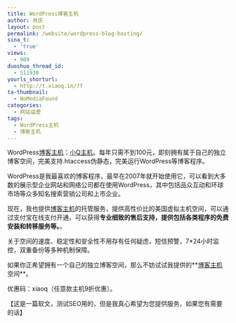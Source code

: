 ```yaml
---
title: WordPress博客主机
author: 肖庆
layout: post
permalink: /website/wordpress-blog-hosting/
sina_t:
  - 'true'
views:
  - 909
duoshuo_thread_id:
  - 511930
yourls_shorturl:
  - http://t.xiaoq.in/7f
ta-thumbnail:
  - NoMediaFound
categories:
  - 网站运营
tags:
  - WordPress主机
  - 博客主机
---
```

WordPress<span class='wp_keywordlink_affiliate'><a href="https://xiaoq.in/tag/%e5%8d%9a%e5%ae%a2%e4%b8%bb%e6%9c%ba/" title="查看博客主机中的全部文章" target="_blank">博客主机</a></span>：<a title="小Q主机" href="http://client.xiaoq.in/" target="_blank">小Q主机</a>。每年只需不到100元，即刻拥有属于自己的独立博客空间，完美支持.htaccess伪静态，完美运行WordPress等博客程序。

WordPress是我最喜欢的博客程序，最早在2007年就开始使用它，可以看到大多数的展示型企业网站和网络公司都在使用WordPress，其中包括品众互动和环球市场等众多知名搜索营销公司和上市企业。

现在，我也提供<span class='wp_keywordlink_affiliate'><a href="https://xiaoq.in/tag/%e5%8d%9a%e5%ae%a2%e4%b8%bb%e6%9c%ba/" title="查看博客主机中的全部文章" target="_blank">博客主机</a></span>的托管服务，提供高性价比的美国虚拟主机空间，可以通过支付宝在线支付开通，可以获得**专业细致的售后支持，提供包括各类程序的免费安装和转移服务等。**。

关于空间的速度、稳定性和安全性不用存有任何疑虑，短信预警，7*24小时监控，双重备份等多种机制保障。

如果你正希望拥有一个自己的独立博客空间，那么不妨试试我提供的**<a title="博客主机" href="http://client.xiaoq.in/" target="_blank">博客主机</a>空间**。

优惠码：xiaoq（任意款主机9折优惠）。

【这是一篇软文，测试SEO用的，但是我真心希望为您提供服务，如果您有需要的话】